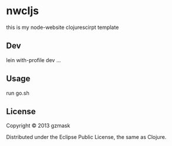 # nwcljs

this is my node-website clojurescirpt template

## Dev

lein with-profile dev ...

## Usage

run go.sh

## License

Copyright © 2013 gzmask

Distributed under the Eclipse Public License, the same as Clojure.
